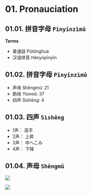 <!--
Filename: 	note.md
Project: 	/Users/shume/Developer/zho/BasicLanguageLearningPart1/01
Author: 	shumez <https://github.com/shumez>
Created: 	2019-04-29 17:23:3
Modified: 	2019-05-03 14:38:41
-----
Copyright (c) 2019 shumez
-->

# 01. Pronauciation

<!-- ## ToC

* [](#)
    [](#) -->


## 01.01. 拼音字母 `Pīnyīnzìmǔ`

**Terms**

* 普通話 Pǔtǒnghuà
* 汉语拼音 Hànyǔpīnyīn


## 01.02. 拼音字母 `Pīnyīnzìmǔ`

* 声母 Shēngmǔ: 21
* 韵母 Yùnmǔ:   37
* 四声 Sìshēng: 4


## 01.03. 四声 `Sìshēng`

* 1声： 高平
* 2声： 上昇
* 3声： 中へこみ
* 4声： 下降


## 01.04. 声母 `Shēngmǔ`

[![][shengmu_01]][shengmu_01]

[![][shengmu_02]][shengmu_02]


##

<!-- ref -->

<!-- fig -->
[shengmu_01]: https://raw.githubusercontent.com/shumez/zho/master/BasicLanguageLearningPart1/01/fig/shengmu_01.jpg
[shengmu_02]: https://raw.githubusercontent.com/shumez/zho/master/BasicLanguageLearningPart1/01/fig/shengmu_02.jpg
<!-- <style type="text/css">
	img{width: 51%; float: right;}
</style> -->